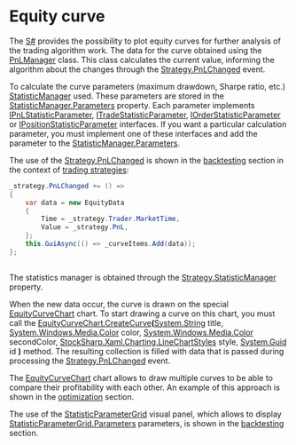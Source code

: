 # Equity curve

The [S\#](StockSharpAbout.md) provides the possibility to plot equity curves for further analysis of the trading algorithm work. The data for the curve obtained using the [PnLManager](xref:StockSharp.Algo.PnL.PnLManager) class. This class calculates the current value, informing the algorithm about the changes through the [Strategy.PnLChanged](xref:StockSharp.Algo.Strategies.Strategy.PnLChanged) event. 

To calculate the curve parameters (maximum drawdown, Sharpe ratio, etc.) [StatisticManager](xref:StockSharp.Algo.Statistics.StatisticManager) used. These parameters are stored in the [StatisticManager.Parameters](xref:StockSharp.Algo.Statistics.StatisticManager.Parameters) property. Each parameter implements [IPnLStatisticParameter](xref:StockSharp.Algo.Statistics.IPnLStatisticParameter), [ITradeStatisticParameter](xref:StockSharp.Algo.Statistics.ITradeStatisticParameter), [IOrderStatisticParameter](xref:StockSharp.Algo.Statistics.IOrderStatisticParameter) or [IPositionStatisticParameter](xref:StockSharp.Algo.Statistics.IPositionStatisticParameter) interfaces. If you want a particular calculation parameter, you must implement one of these interfaces and add the parameter to the [StatisticManager.Parameters](xref:StockSharp.Algo.Statistics.StatisticManager.Parameters). 

The use of the [Strategy.PnLChanged](xref:StockSharp.Algo.Strategies.Strategy.PnLChanged) is shown in the [backtesting](StrategyTestingHistory.md) section in the context of [trading strategies](Strategy.md): 

```cs
_strategy.PnLChanged += () =>
{
	var data = new EquityData
	{
		Time = _strategy.Trader.MarketTime,
		Value = _strategy.PnL,
	};
	this.GuiAsync(() => _curveItems.Add(data));
};      
      
```

The statistics manager is obtained through the [Strategy.StatisticManager](xref:StockSharp.Algo.Strategies.Strategy.StatisticManager) property. 

When the new data occur, the curve is drawn on the special [EquityCurveChart](xref:StockSharp.Xaml.Charting.EquityCurveChart) chart. To start drawing a curve on this chart, you must call the [EquityCurveChart.CreateCurve](xref:StockSharp.Xaml.Charting.EquityCurveChart.CreateCurve(System.String,System.Windows.Media.Color,System.Windows.Media.Color,StockSharp.Xaml.Charting.LineChartStyles,System.Guid))**(**[System.String](xref:System.String) title, [System.Windows.Media.Color](xref:System.Windows.Media.Color) color, [System.Windows.Media.Color](xref:System.Windows.Media.Color) secondColor, [StockSharp.Xaml.Charting.LineChartStyles](xref:StockSharp.Xaml.Charting.LineChartStyles) style, [System.Guid](xref:System.Guid) id **)** method. The resulting collection is filled with data that is passed during processing the [Strategy.PnLChanged](xref:StockSharp.Algo.Strategies.Strategy.PnLChanged) event. 

The [EquityCurveChart](xref:StockSharp.Xaml.Charting.EquityCurveChart) chart allows to draw multiple curves to be able to compare their profitability with each other. An example of this approach is shown in the [optimization](StrategyTestingOptimization.md) section. 

The use of the [StatisticParameterGrid](xref:StockSharp.Xaml.StatisticParameterGrid) visual panel, which allows to display [StatisticParameterGrid.Parameters](xref:StockSharp.Xaml.StatisticParameterGrid.Parameters) parameters, is shown in the [backtesting](StrategyTestingHistory.md) section. 
